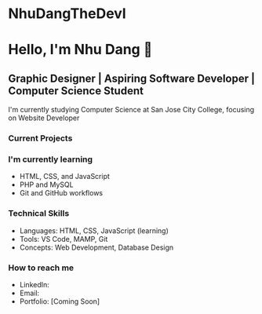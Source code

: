 # NhuDangTheDevl
# Hello, I'm Nhu Dang 👋
## Graphic Designer | Aspiring Software Developer | Computer Science Student

I'm currently studying Computer Science at San Jose City College,
focusing on Website Developer

### Current Projects


### I'm currently learning
- HTML, CSS, and JavaScript
- PHP and MySQL
- Git and GitHub workflows

### Technical Skills
- Languages: HTML, CSS, JavaScript (learning)
- Tools: VS Code, MAMP, Git
- Concepts: Web Development, Database Design

### How to reach me
- LinkedIn: 
- Email: 
- Portfolio: [Coming Soon]
